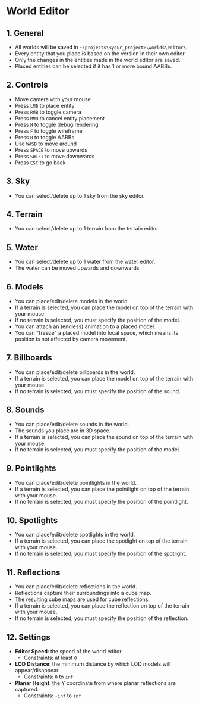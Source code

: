 # World Editor

## 1. General

- All worlds will be saved in `~\projects\<your_project>\worlds\editor\`.
- Every entity that you place is based on the version in their own editor.
- Only the changes in the entities made in the world editor are saved.
- Placed entities can be selected if it has 1 or more bound AABBs.

## 2. Controls

- Move camera with your mouse
- Press `LMB` to place entity
- Press `RMB` to toggle camera
- Press `MMB` to cancel entity placement
- Press `H` to toggle debug rendering
- Press `F` to toggle wireframe
- Press `B` to toggle AABBs
- Use `WASD` to move around
- Press `SPACE` to move upwards
- Press `SHIFT` to move downwards
- Press `ESC` to go back

## 3. Sky

- You can select/delete up to 1 sky from the sky editor.

## 4. Terrain

- You can select/delete up to 1 terrain from the terrain editor.

## 5. Water

- You can select/delete up to 1 water from the water editor.
- The water can be moved upwards and downwards

## 6. Models

- You can place/edit/delete models in the world.
- If a terrain is selected, you can place the model on top of the terrain with your mouse.
- If no terrain is selected, you must specify the position of the model.
- You can attach an (endless) animation to a placed model.
- You can "freeze" a placed model into local space, which means its position is not affected by camera movement.

## 7. Billboards

- You can place/edit/delete billboards in the world.
- If a terrain is selected, you can place the model on top of the terrain with your mouse.
- If no terrain is selected, you must specify the position of the sound.

## 8. Sounds

- You can place/edit/delete sounds in the world.
- The sounds you place are in 3D space.
- If a terrain is selected, you can place the sound on top of the terrain with your mouse.
- If no terrain is selected, you must specify the position of the model.

## 9. Pointlights

- You can place/edit/delete pointlights in the world.
- If a terrain is selected, you can place the pointlight on top of the terrain with your mouse.
- If no terrain is selected, you must specify the position of the pointlight.

## 10. Spotlights

- You can place/edit/delete spotlights in the world.
- If a terrain is selected, you can place the spotlight on top of the terrain with your mouse.
- If no terrain is selected, you must specify the position of the spotlight.

## 11. Reflections

- You can place/edit/delete reflections in the world.
- Reflections capture their surroundings into a cube map.
- The resulting cube maps are used for cube reflections.
- If a terrain is selected, you can place the reflection on top of the terrain with your mouse.
- If no terrain is selected, you must specify the position of the reflection.

## 12. Settings

- **Editor Speed**: the speed of the world editor
  - Constraints: at least `0`
- **LOD Distance**: the minimum distance by which LOD models will appear/disappear.
  - Constraints: `0` to `inf`
- **Planar Height**: the Y coordinate from where planar reflections are captured.
  - Constraints: `-inf` to `inf`